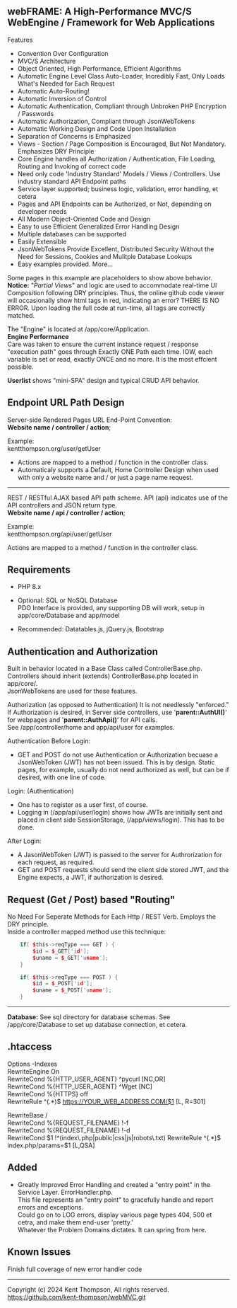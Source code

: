 webFRAME: A High-Performance MVC/S WebEngine / Framework for Web Applications
------------
Features
+ Convention Over Configuration
+ MVC/S Architecture
+ Object Oriented, High Performance, Efficient Algorithms
+ Automatic Engine Level Class Auto-Loader, Incredibly Fast, Only Loads What's Needed for Each Request
+ Automatic Auto-Routing!
+ Automatic Inversion of Control
+ Automatic Authentication, Compliant through Unbroken PHP Encryption / Passwords
+ Automatic Authorization, Compliant through JsonWebTokens
+ Automatic Working Design and Code Upon Installation
+ Separation of Concerns is Emphasized
+ Views - Section / Page Composition is Encouraged, But Not Mandatory. Emphasizes DRY Principle
+ Core Engine handles all Authorization / Authentication, File Loading, Routing and Invoking of correct code
+ Need only code 'Industry Standard' Models / Views / Controllers. Use industry standard API Endpoint paths
+ Service layer supported; business logic, validation, error handling, et cetera
+ Pages and API Endpoints can be Authorized, or Not, depending on developer needs
+ All Modern Object-Oriented Code and Design
+ Easy to use Efficient Generalized Error Handling Design
+ Multiple databases can be supported
+ Easily Extensible
+ JsonWebTokens Provide Excellent, Distributed Security Without the Need for Sessions, Cookies and Mulitple Database Lookups
+ Easy examples provided. More...

Some pages in this example are placeholders to show above behavior.  
**Notice:** "*Partial Views*" and logic are used to accommodate real-time UI Composition following DRY principles. Thus, the online github code viewer will occasionally show html tags in red, indicating an error? THERE IS NO ERROR. Upon loading the full code at run-time, all tags are correctly matched.

The "Engine" is located at /app/core/Application.  
**Engine Performance**  
Care was taken to ensure the current instance request / response "execution path" goes through Exactly ONE Path each time. IOW, each variable is set or read, exactly ONCE and no more. It is the most effcient possible. 

**Userlist** shows "mini-SPA" design and typical CRUD API behavior.

Endpoint URL Path Design
--
Server-side Rendered Pages URL End-Point Convention:  
**Website name / controller / action**;

Example:  
kentthompson.org/user/getUser

+ Actions are mapped to a method / function in the controller class.
+ Automaticaly supports a Default, Home Controller Design when used with only a website name and / or just a page name request.

---

REST / RESTful AJAX based API path scheme.  API (api) indicates use of the API controllers and JSON return type.  
**Website name  / api / controller / action**;

Example:  
kentthompson.org/api/user/getUser

Actions are mapped to a method / function in the controller class.  

Requirements
----
+ PHP 8.x

+ Optional:
SQL or NoSQL Database  
  PDO Interface is provided, any supporting DB will work, setup in app/core/Database and app/model

+ Recommended:
Datatables.js,
jQuery.js,
Bootstrap

Authentication and Authorization
----
Built in behavior located in a Base Class called ControllerBase.php. Controllers should inherit (extends) ControllerBase.php located in app/core/.  
JsonWebTokens are used for these features.

Authorization (as opposed to Authentication)
It is not needlessly "enforced."  
If Authorization is desired, in Server side controllers, use '**parent::AuthUI()**' for webpages and '**parent::AuthApi()**' for API calls.  
 See /app/controller/home and app/api/user for examples.

Authentication Before Login:
+ GET and POST do not use Authentication or Authorization becuase a JsonWebToken (JWT) has not been issued. This is by design. Static pages, for example, usually do not need authorized as well, but can be if desired, with one line of code.

Login: (Authentication)
+ One has to register as a user first, of course.
+ Logging in (/app/api/user/login) shows how JWTs are initially sent and placed in  client side SessionStorage, (/app/views/login). This has to be done.

After Login:
+ A JasonWebToken (JWT) is passed to the server for Authrorization for each request, as required.
+ GET and POST requests should send the client side stored JWT, and the Engine expects, a JWT, if authorization is desired.

Request (Get / Post) based "Routing"
----
No Need For Seperate Methods for Each Http / REST Verb. Employs the DRY principle.  
Inside a controller mapped method use this technique:
```c++
    if( $this->reqType === GET ) {
        $id = $_GET['id'];
        $uname = $_GET['uname'];
    }

    if( $this->reqType === POST ) {
        $id = $_POST['id'];
        $uname = $_POST['uname'];
    }
```
----

**Database:**  See sql directory for database schemas. See /app/core/Database to set up database connection, et cetera.

.htaccess
----

Options -Indexes  
RewriteEngine On  
RewriteCond %{HTTP_USER_AGENT} ^pycurl [NC,OR]  
RewriteCond %{HTTP_USER_AGENT} ^Wget [NC]  
RewriteCond %{HTTPS} off  
RewriteRule ^(.*)$ https://YOUR_WEB_ADDRESS.COM/$1 [L, R=301]  

RewriteBase /  
RewriteCond %{REQUEST_FILENAME} !-f  
RewriteCond %{REQUEST_FILENAME} !-d  
RewriteCond $1 !^(index\.php|public|css|js|robots\.txt)  
RewriteRule ^(.*)$ index.php/params=$1 [L,QSA]  

Added
----

+ Greatly Improved Error Handling and created a "entry point" in the Service Layer. ErrorHandler.php.  
This file represents an "entry point" to gracefully handle and report errors and exceptions.  
Could go on to LOG errors, display various page types 404, 500 et cetra, and make them end-user 'pretty.'  
Whatever the Problem Domains dictates. It can spring from here.

Known Issues
----

Finish full coverage of new error handler code

---

Copyright (c) 2024 Kent Thompson, All rights reserved.  
https://github.com/kent-thompson/webMVC.git